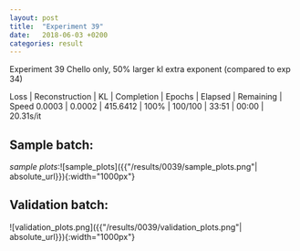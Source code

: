 ```yaml
---
layout: post
title:  "Experiment 39"
date:   2018-06-03 +0200
categories: result
---
```

Experiment 39
Chello only, 50% larger kl extra exponent (compared to exp 34)

Loss | Reconstruction | KL | Completion | Epochs | Elapsed | Remaining | Speed
0.0003 | 0.0002 | 415.6412 | 100% | 100/100 | 33:51 | 00:00 | 20.31s/it



## **Sample batch**:

_sample plots_:![sample_plots]({{"/results/0039/sample_plots.png"| absolute_url}}){:width="1000px"}

## **Validation batch**:

![validation_plots.png]({{"/results/0039/validation_plots.png"| absolute_url}}){:width="1000px"}

